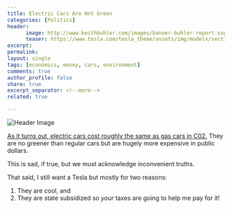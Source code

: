 ```yaml
---
title: Electric Cars Are Not Green
categories: [Politics]
header:
      image: http://www.keithbuhler.com/images/banner-buhler-report.svg
      teaser: https://www.tesla.com/tesla_theme/assets/img/modelx/section-hero-background.jpg?20161201
excerpt: 
permalink: 
layout: single
tags: [economics, money, cars, environment]
comments: true
author_profile: false
share: true
excerpt_separator: <!--more-->
related: true

---
```


![Header Image](https://www.tesla.com/tesla_theme/assets/img/modelx/section-hero-background.jpg?20161201)


[As it turns out, electric cars cost roughly the same as gas cars in C02.](https://www.youtube.com/watch?v=17xh_VRrnMU) They are no greener than regular cars but are hugely more expensive in public dollars. 

This is sad, if true, but we must acknowledge inconvenient truths. 

That said, I still want a Tesla but mostly for two reasons: 

1. They are cool, and
2. They are state subsidized so *your* taxes are going to help me pay for it!
